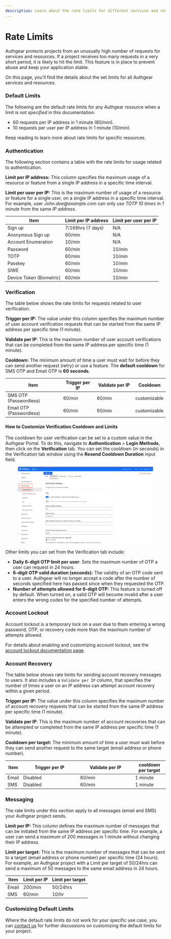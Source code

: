 ```yaml
---
description: Learn about the rate limits for different services and resources.
---
```


# Rate Limits

Authgear protects projects from an unusually high number of requests for services and resources. If a project receives too many requests in a very short period, it is likely to hit the limit. This feature is in place to prevent abuse and keep your application stable.

On this page, you'll find the details about the set limits for all Authgear services and resources.

### Default Limits

The following are the default rate limits for any Authgear resource when a limit is _not specified_ in this documentation:

* 60 requests per IP address in 1 minute (60/min).
* 10 requests per user per IP address in 1 minute (10/min).

Keep reading to learn more about rate limits for specific resources.

### Authentication

The following section contains a table with the rate limits for usage related to authentication.

**Limit per IP address:** This column specifies the maximum usage of a resource or feature from a single IP address in a specific time interval.

**Limit per user per IP:** This is the maximum number of usage of a resource or feature for a single user, on a single IP address in a specific time interval. For example, user _John.doe@example.com_ can only _use TOTP 10 times_ in _1 minute_ from the same _IP address_.

<table data-full-width="false"><thead><tr><th>Item</th><th>Limit per IP address</th><th>Limit per user per IP</th></tr></thead><tbody><tr><td>Sign up</td><td>7/168hrs (7 days)</td><td>N/A</td></tr><tr><td>Anonymous Sign up</td><td>60/min</td><td>N/A</td></tr><tr><td>Account Enumeration</td><td>10/min</td><td>N/A</td></tr><tr><td>Password</td><td>60/min</td><td>10/min</td></tr><tr><td>TOTP</td><td>60/min</td><td>10/min</td></tr><tr><td>Passkey</td><td>60/min</td><td>10/min</td></tr><tr><td>SIWE</td><td>60/min</td><td>10/min</td></tr><tr><td>Device Token (Biometric)</td><td>60/min</td><td>10/min</td></tr></tbody></table>

### Verification

The table below shows the rate limits for requests related to user verification.

**Trigger per IP:** The value under this column specifies the maximum number of user account verification requests that can be started from the same IP address per specific time (1 minute).

**Validate per IP**: This is the maximum number of user account verifications that can be completed from the same IP address per specific time (1 minute).

**Cooldown:** The minimum amount of time a user must wait for before they can send another request (retry) or use a feature. The **default cooldown** for SMS OTP and Email OTP is **60 seconds**.

<table><thead><tr><th width="245">Item</th><th width="152">Trigger per IP</th><th width="181">Validate per IP</th><th>Cooldown</th></tr></thead><tbody><tr><td>SMS OTP (Passwordless)</td><td>60/min</td><td>60/min</td><td>customizable </td></tr><tr><td>Email OTP  (Passwordless)</td><td>60/min</td><td>60/min</td><td>customizable</td></tr></tbody></table>

#### How to Customize Verification Cooldown and Limits

The cooldown for user verification can be set to a custom value in the Authgear Portal. To do this, navigate to **Authentication** > **Login Methods**, then click on the **Verification** tab. You can set the cooldown (in seconds) in the Verification tab window using the **Resend Cooldown Duration** input field.

<figure><img src="../../.gitbook/assets/authgear-verfifcation-settings-corrected.png" alt=""><figcaption></figcaption></figure>

Other limits you can set from the Verification tab include:&#x20;

* **Daily 6-digit OTP limit per user**: Sets the maximum number of OTP a user can request in 24 hours.
* **6-digit OTP valid duration (seconds):** The validity of an OTP code sent to a user. Authgear will no longer accept a code after the number of seconds specified here has passed since when they requested the OTP.
* **Number of attempts allowed for 6-digit OTP:** This feature is turned off by default. When turned on, a valid OTP will become invalid after a user enters the wrong codes for the specified number of attempts.

### Account Lockout

Account lockout is a temporary lock on a user due to them entering a wrong password, OTP, or recovery code more than the maximum number of attempts allowed.

For details about enabling and customizing account lockout, see the [account lockout documentation page](account-lockout.md).

### Account Recovery

The table below shows rate limits for sending account recovery messages to users. It also includes a `Validate per IP` column, that specifies the number of times a user on an IP address can attempt account recovery within a given period.

**Trigger per IP:** The value under this column specifies the maximum number of account recovery requests that can be started from the same IP address per specific time (1 minute).

**Validate per IP**: This is the maximum number of account recoveries that can be attempted or completed from the same IP address per specific time (1 minute).

**Cooldown per target:** The minimum amount of time a user must wait before they can send another request to the same target (email address or phone number).&#x20;

<table><thead><tr><th>Item</th><th width="165">Trigger per IP</th><th width="159">Validate per IP</th><th>cooldown per target</th></tr></thead><tbody><tr><td>Email</td><td>Disabled</td><td>60/min</td><td>1 minute</td></tr><tr><td>SMS</td><td>Disabled</td><td>60/min</td><td>1 minute</td></tr></tbody></table>

### Messaging

The rate limits under this section apply to all messages (email and SMS) your Authgear project sends.

**Limit per IP:** This column defines the maximum number of messages that can be initiated from the same IP address per specific time. For example, a user can send a maximum of 200 messages in 1 minute without changing their IP address.

**Limit per target:** This is the maximum number of messages that can be sent to a target (email address or phone number) per specific time (24 hours). For example, an Authgear project with a Limit per target of 50/24hrs can send a maximum of 50 messages to the same email address in 24 hours.

| Item  | Limit per IP | Limit per target |
| ----- | ------------ | ---------------- |
| Email | 200/min      | 50/24hrs         |
| SMS   | 60/min       | 10/hr            |

### Customizing Default Limits

Where the default rate limits do not work for your specific use case, you can [contact us](https://www.authgear.com/schedule-demo) for further discussions on customizing the default limits for your project.
